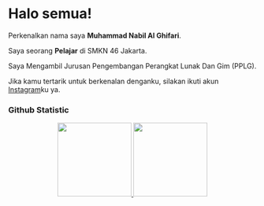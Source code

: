 # Halo semua! 

Perkenalkan nama saya **Muhammad Nabil Al Ghifari**.<br>

Saya seorang **Pelajar** di SMKN 46 Jakarta.<br>

Saya Mengambil Jurusan Pengembangan Perangkat Lunak Dan Gim (PPLG).<br>

Jika kamu tertarik untuk berkenalan denganku, silakan ikuti akun [Instagram](https://www.instagram.com/nabilghifaari/)ku ya.

### Github Statistic
<p align="center">
  <a href="https://github.com/FL4K231107">
    <img height="150em" src="https://github-readme-stats.vercel.app/api?username=FL4K231107&show_icons=true&theme=algolia&include_all_commits=true&count_private=true"/>
    <img height="150em" src="https://github-readme-stats.vercel.app/api/top-langs/?username=FL4K231107&layout=compact&theme=algolia"/>
  </a>
</p>

